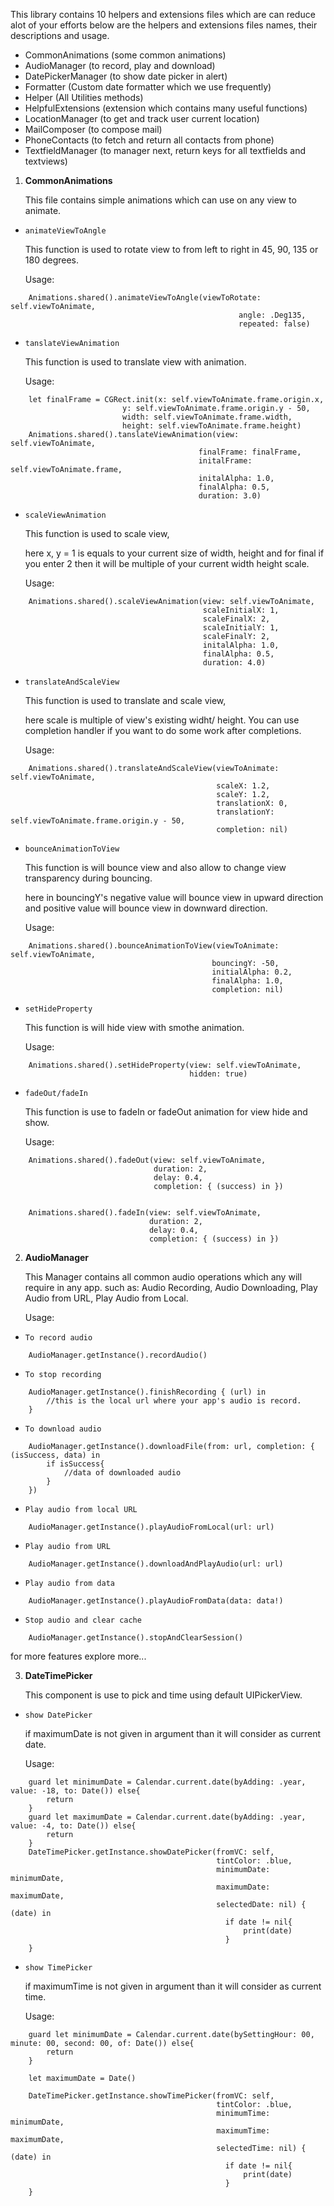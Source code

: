 This library contains 10 helpers and extensions files which are can reduce alot of your efforts below are the helpers and extensions files names, their descriptions and usage.

* CommonAnimations (some common animations)
* AudioManager (to record, play and download)
* DatePickerManager (to show date picker in alert)
* Formatter (Custom date formatter which we use frequently)
* Helper (All Utilities methods)
* HelpfulExtensions (extension which contains many useful functions)
* LocationManager (to get and track user current location)
* MailComposer (to compose mail)
* PhoneContacts (to fetch and return all contacts from phone)
* TextfieldManager (to manager next, return keys for all textfields and textviews)


1. **CommonAnimations** 
 
    This file contains simple animations which can use on any view to animate.
*  `animateViewToAngle`

    This function is used to rotate view to from left to right in 45, 90, 135 or 180 degrees.
    
    Usage:
```
    Animations.shared().animateViewToAngle(viewToRotate: self.viewToAnimate,
                                                   angle: .Deg135,
                                                   repeated: false)
```
* `tanslateViewAnimation`

    This function is used to translate view with animation.
    
    Usage:
```
    let finalFrame = CGRect.init(x: self.viewToAnimate.frame.origin.x,
                         y: self.viewToAnimate.frame.origin.y - 50,
                         width: self.viewToAnimate.frame.width,
                         height: self.viewToAnimate.frame.height)
    Animations.shared().tanslateViewAnimation(view: self.viewToAnimate,
                                          finalFrame: finalFrame,
                                          initalFrame: self.viewToAnimate.frame,
                                          initalAlpha: 1.0,
                                          finalAlpha: 0.5,
                                          duration: 3.0) 
```
*  `scaleViewAnimation`

    This function is used to scale view, 
    
    here x, y = 1 is equals to your current size of width, height and for final if you enter 2 then it will be multiple of your current width height scale.
    
    Usage:
```
    Animations.shared().scaleViewAnimation(view: self.viewToAnimate,
                                           scaleInitialX: 1,
                                           scaleFinalX: 2,
                                           scaleInitialY: 1,
                                           scaleFinalY: 2,
                                           initalAlpha: 1.0,
                                           finalAlpha: 0.5,
                                           duration: 4.0)
```

*  `translateAndScaleView`

    This function is used to translate and scale view, 
    
    here scale is multiple of view's existing widht/ height. You can use completion handler if you want to do some work after completions.
    
    Usage:
```
    Animations.shared().translateAndScaleView(viewToAnimate: self.viewToAnimate,
                                              scaleX: 1.2,
                                              scaleY: 1.2,
                                              translationX: 0,
                                              translationY: self.viewToAnimate.frame.origin.y - 50,
                                              completion: nil)
```
*  `bounceAnimationToView`

    This function is will bounce view and also allow to change view transparency during bouncing. 
    
    here in bouncingY's negative value will bounce view in upward direction and positive value will bounce view in downward direction.
    
    Usage:
```
    Animations.shared().bounceAnimationToView(viewToAnimate: self.viewToAnimate,
                                             bouncingY: -50,
                                             initialAlpha: 0.2,
                                             finalAlpha: 1.0,
                                             completion: nil)
```
*  `setHideProperty`

    This function is will hide view with smothe animation.
    
    Usage:
```
    Animations.shared().setHideProperty(view: self.viewToAnimate,
                                        hidden: true)

```
*  `fadeOut/fadeIn`

    This function is use to fadeIn or fadeOut animation for view hide and show.
    
    Usage:
```
    Animations.shared().fadeOut(view: self.viewToAnimate,
                                duration: 2,
                                delay: 0.4,
                                completion: { (success) in })
                                
                                
    Animations.shared().fadeIn(view: self.viewToAnimate,
                               duration: 2,
                               delay: 0.4,
                               completion: { (success) in })
```

2. **AudioManager** 

    This Manager contains all common audio operations which any will require in any app. such as: Audio Recording, Audio Downloading, Play Audio from URL, Play Audio from Local.
    
    Usage:
    
*   `To record audio`
```
    AudioManager.getInstance().recordAudio()
```

*   `To stop recording`
```
    AudioManager.getInstance().finishRecording { (url) in
        //this is the local url where your app's audio is record.
    }
```

*   `To download audio`
```
    AudioManager.getInstance().downloadFile(from: url, completion: { (isSuccess, data) in
        if isSuccess{
            //data of downloaded audio
        }
    })
```

*   `Play audio from local URL`
```
    AudioManager.getInstance().playAudioFromLocal(url: url)
```

*   `Play audio from URL`
```
    AudioManager.getInstance().downloadAndPlayAudio(url: url)
```

*    `Play audio from data`
```
    AudioManager.getInstance().playAudioFromData(data: data!)
```

*    `Stop audio and clear cache`
```
    AudioManager.getInstance().stopAndClearSession()
```

for more features explore more...

3. **DateTimePicker** 

    This component is use to pick and time using default UIPickerView.
    
*   `show DatePicker`

    if maximumDate is not given in argument than it will consider as current date.
    
    Usage:
```
    guard let minimumDate = Calendar.current.date(byAdding: .year, value: -18, to: Date()) else{
        return
    }
    guard let maximumDate = Calendar.current.date(byAdding: .year, value: -4, to: Date()) else{
        return
    }
    DateTimePicker.getInstance.showDatePicker(fromVC: self,
                                              tintColor: .blue,
                                              minimumDate: minimumDate,
                                              maximumDate: maximumDate,
                                              selectedDate: nil) { (date) in
                                                if date != nil{
                                                    print(date)
                                                }
    }
```

*   `show TimePicker`

    if maximumTime is not given in argument than it will consider as current time.
    
    Usage:
```
    guard let minimumDate = Calendar.current.date(bySettingHour: 00, minute: 00, second: 00, of: Date()) else{
        return
    }
        
    let maximumDate = Date()
        
    DateTimePicker.getInstance.showTimePicker(fromVC: self,
                                              tintColor: .blue,
                                              minimumTime: minimumDate,
                                              maximumTime: maximumDate,
                                              selectedTime: nil) { (date) in
                                                if date != nil{
                                                    print(date)
                                                }
    }
        
```
                          
                                                      